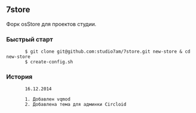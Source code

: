 ## 7store

Форк osStore для проектов студии. 

### Быстрый старт

           $ git clone git@github.com:studio7am/7store.git new-store & cd new-store
           $ create-config.sh

### История 

           16.12.2014

           1. Добавлен vqmod
           2. Добавлена тема для админки Circloid

